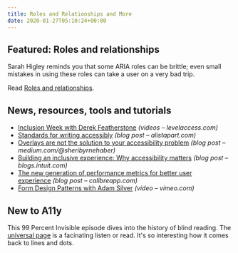 ```yaml
---
title: Roles and Relationships and More
date: 2020-01-27T05:10:24+00:00
---
```


## Featured: Roles and relationships

Sarah Higley reminds you that some ARIA roles can be brittle; even small mistakes in using these roles can take a user on a very bad trip.

Read [Roles and relationships](https://sarahmhigley.com/writing/roles-and-relationships/).

## News, resources, tools and tutorials

- [Inclusion Week with Derek Featherstone](https://www.levelaccess.com/inclusion-week/) *(videos – levelaccess.com)*
- [Standards for writing accessibly](https://alistapart.com/article/standards-for-writing-accessibly/) *(blog post – alistapart.com)*
- [Overlays are not the solution to your accessibility problem](https://medium.com/@sheribyrnehaber/overlays-are-not-the-solution-to-your-accessibility-problem-c5ffe44bd61f) *(blog post – medium.com/@sheribyrnehaber)*
- [Building an inclusive experience: Why accessibility matters](https://blogs.intuit.com/blog/2020/01/23/building-an-inclusive-experience-why-accessibility-matters/) *(blog post – blogs.intuit.com)*
- [The new generation of performance metrics for better user experience](https://calibreapp.com/blog/new-generation-of-performance-metrics) *(blog post – calibreapp.com)*
- [Form Design Patterns with Adam Silver](https://vimeo.com/385388156) *(video – vimeo.com)*

## New to A11y

This 99 Percent Invisible episode dives into the history of blind reading. The [universal page](https://99percentinvisible.org/episode/the-universal-page/) is a facinating listen or read. It's so interesting how it comes back to lines and dots.
